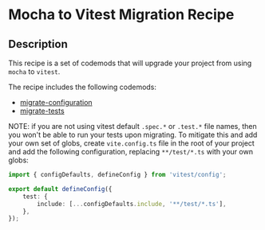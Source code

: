 # Mocha to Vitest Migration Recipe

## Description

This recipe is a set of codemods that will upgrade your project from using `mocha` to `vitest`.

The recipe includes the following codemods:

-   [migrate-configuration](https://github.com/codemod-com/codemod-registry/tree/main/codemods/mocha/vitest/migrate-configuration)
-   [migrate-tests](https://github.com/codemod-com/codemod-registry/tree/main/codemods/mocha/vitest/migrate-tests)

NOTE: if you are not using vitest default `.spec.*` or `.test.*` file names, then you won't be able to run your tests upon migrating. To mitigate this and add your own set of globs, create `vite.config.ts` file in the root of your project and add the following configuration, replacing `**/test/*.ts` with your own globs:

```ts
import { configDefaults, defineConfig } from 'vitest/config';

export default defineConfig({
	test: {
		include: [...configDefaults.include, '**/test/*.ts'],
	},
});
```